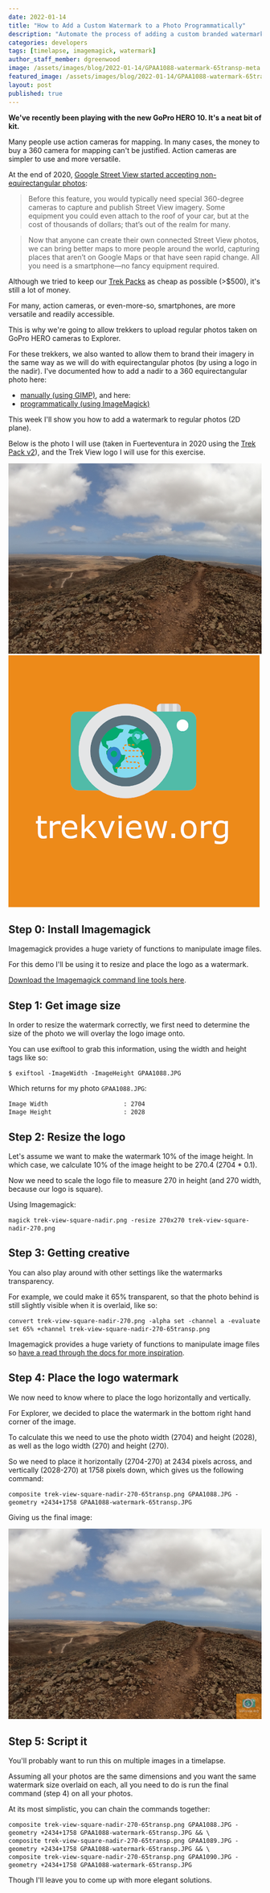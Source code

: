 ```yaml
---
date: 2022-01-14
title: "How to Add a Custom Watermark to a Photo Programmatically"
description: "Automate the process of adding a custom branded watermark to all your timelapse photos using Imagemagick."
categories: developers
tags: [timelapse, imagemagick, watermark]
author_staff_member: dgreenwood
image: /assets/images/blog/2022-01-14/GPAA1088-watermark-65transp-meta.jpg
featured_image: /assets/images/blog/2022-01-14/GPAA1088-watermark-65transp-sm.jpg
layout: post
published: true
---
```


**We've recently been playing with the new GoPro HERO 10. It's a neat bit of kit.**

Many people use action cameras for mapping. In many cases, the money to buy a 360 camera for mapping can't be justified. Action cameras are simpler to use and more versatile.

At the end of 2020, [Google Street View started accepting non-equirectangular photos](https://blog.google/products/maps/anyone-can-share-their-world-with-street-view/):

> Before this feature, you would typically need special 360-degree cameras to capture and publish Street View imagery. Some equipment you could even attach to the roof of your car, but at the cost of thousands of dollars; that’s out of the realm for many. 

> Now that anyone can create their own connected Street View photos, we can bring better maps to more people around the world, capturing places that aren’t on Google Maps or that have seen rapid change. All you need is a smartphone—no fancy equipment required. 

Although we tried to keep our [Trek Packs](/trek-pack) as cheap as possible (>$500), it's still a lot of money.

For many, action cameras, or even-more-so, smartphones, are more versatile and readily accessible.

This is why we're going to allow trekkers to upload regular photos taken on GoPro HERO cameras to Explorer.

For these trekkers, we also wanted to allow them to brand their imagery in the same way as we will do with equirectangular photos (by using a logo in the nadir). I've documented how to add a nadir to a 360 equirectangular photo here:

* [manually (using GIMP)](/blog/2020/adding-a-custom-nadir-to-360-video-photo), and here:
* [programmatically (using ImageMagick)](/blog/2021/adding-a-custom-nadir-to-360-video-photo)

This week I'll show you how to add a watermark to regular photos (2D plane).

Below is the photo I will use (taken in Fuerteventura in 2020 using the [Trek Pack v2](/trek-pack)), and the Trek View logo I will use for this exercise.

<img class="img-fluid" src="/assets/images/blog/2022-01-14/GPAA1088.JPG" alt="Fuerteventura HERO timelapse" title="Fuerteventura HERO timelapse" />

<img class="img-fluid" src="/assets/images/blog/2022-01-14/trek-view-square-nadir.png" alt="Trek View Nadir" title="Trek View Nadir" />

## Step 0: Install Imagemagick

Imagemagick provides a huge variety of functions to manipulate image files.

For this demo I'll be using it to resize and place the logo as a watermark.

[Download the Imagemagick command line tools here](https://imagemagick.org/index.php).

## Step 1: Get image size

In order to resize the watermark correctly, we first need to determine the size of the photo we will overlay the logo image onto.

You can use exiftool to grab this information, using the width and height tags like so:

```
$ exiftool -ImageWidth -ImageHeight GPAA1088.JPG
```

Which returns for my photo `GPAA1088.JPG`:

```
Image Width                     : 2704
Image Height                    : 2028
```

## Step 2: Resize the logo

Let's assume we want to make the watermark 10% of the image height. In which case, we calculate 10% of the image height to be 270.4 (2704 * 0.1).

Now we need to scale the logo file to measure 270 in height (and 270 width, because our logo is square).

Using Imagemagick:

```
magick trek-view-square-nadir.png -resize 270x270 trek-view-square-nadir-270.png
```

## Step 3: Getting creative

You can also play around with other settings like the watermarks transparency.

For example, we could make it 65% transparent, so that the photo behind is still slightly visible when it is overlaid, like so:

```
convert trek-view-square-nadir-270.png -alpha set -channel a -evaluate set 65% +channel trek-view-square-nadir-270-65transp.png
```

Imagemagick provides a huge variety of functions to manipulate image files so [have a read through the docs for more inspiration](https://legacy.imagemagick.org/Usage/).

## Step 4: Place the logo watermark

We now need to know where to place the logo horizontally and vertically.

For Explorer, we decided to place the watermark in the bottom right hand corner of the image.

To calculate this we need to use the photo width (2704) and height (2028), as well as the logo width (270) and height (270).

So we need to place it horizontally (2704-270) at 2434 pixels across, and vertically (2028-270) at 1758 pixels down, which gives us the following command:

```
composite trek-view-square-nadir-270-65transp.png GPAA1088.JPG -geometry +2434+1758 GPAA1088-watermark-65transp.JPG
```

Giving us the final image:

<img class="img-fluid" src="/assets/images/blog/2022-01-14/GPAA1088-watermark-65transp.JPG" alt="Fuerteventura HERO timelapse with watermark" title="Fuerteventura HERO timelapse with watermark" />

## Step 5: Script it

You'll probably want to run this on multiple images in a timelapse.

Assuming all your photos are the same dimensions and you want the same watermark size overlaid on each, all you need to do is run the final command (step 4) on all your photos.

At its most simplistic, you can chain the commands together:

```
composite trek-view-square-nadir-270-65transp.png GPAA1088.JPG -geometry +2434+1758 GPAA1088-watermark-65transp.JPG && \
composite trek-view-square-nadir-270-65transp.png GPAA1089.JPG -geometry +2434+1758 GPAA1088-watermark-65transp.JPG && \
composite trek-view-square-nadir-270-65transp.png GPAA1090.JPG -geometry +2434+1758 GPAA1088-watermark-65transp.JPG
```

Though I'll leave you to come up with more elegant solutions.